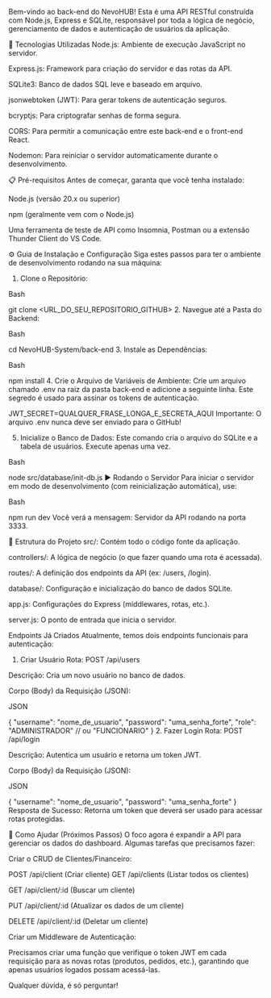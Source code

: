 Bem-vindo ao back-end do NevoHUB! Esta é uma API RESTful construída com Node.js, Express e SQLite, responsável por toda a lógica de negócio, gerenciamento de dados e autenticação de usuários da aplicação.

🚀 Tecnologias Utilizadas
Node.js: Ambiente de execução JavaScript no servidor.

Express.js: Framework para criação do servidor e das rotas da API.

SQLite3: Banco de dados SQL leve e baseado em arquivo.

jsonwebtoken (JWT): Para gerar tokens de autenticação seguros.

bcryptjs: Para criptografar senhas de forma segura.

CORS: Para permitir a comunicação entre este back-end e o front-end React.

Nodemon: Para reiniciar o servidor automaticamente durante o desenvolvimento.

📋 Pré-requisitos
Antes de começar, garanta que você tenha instalado:

Node.js (versão 20.x ou superior)

npm (geralmente vem com o Node.js)

Uma ferramenta de teste de API como Insomnia, Postman ou a extensão Thunder Client do VS Code.

⚙️ Guia de Instalação e Configuração
Siga estes passos para ter o ambiente de desenvolvimento rodando na sua máquina:

1. Clone o Repositório:

Bash

git clone <URL_DO_SEU_REPOSITORIO_GITHUB>
2. Navegue até a Pasta do Backend:

Bash

cd NevoHUB-System/back-end
3. Instale as Dependências:

Bash

npm install
4. Crie o Arquivo de Variáveis de Ambiente:
Crie um arquivo chamado .env na raiz da pasta back-end e adicione a seguinte linha. Este segredo é usado para assinar os tokens de autenticação.

JWT_SECRET=QUALQUER_FRASE_LONGA_E_SECRETA_AQUI
Importante: O arquivo .env nunca deve ser enviado para o GitHub!

5. Inicialize o Banco de Dados:
Este comando cria o arquivo do SQLite e a tabela de usuários. Execute apenas uma vez.

Bash

node src/database/init-db.js
▶️ Rodando o Servidor
Para iniciar o servidor em modo de desenvolvimento (com reinicialização automática), use:

Bash

npm run dev
Você verá a mensagem: Servidor da API rodando na porta 3333.

📂 Estrutura do Projeto
src/: Contém todo o código fonte da aplicação.

controllers/: A lógica de negócio (o que fazer quando uma rota é acessada).

routes/: A definição dos endpoints da API (ex: /users, /login).

database/: Configuração e inicialização do banco de dados SQLite.

app.js: Configurações do Express (middlewares, rotas, etc.).

server.js: O ponto de entrada que inicia o servidor.

Endpoints Já Criados
Atualmente, temos dois endpoints funcionais para autenticação:

1. Criar Usuário
Rota: POST /api/users

Descrição: Cria um novo usuário no banco de dados.

Corpo (Body) da Requisição (JSON):

JSON

{
    "username": "nome_de_usuario",
    "password": "uma_senha_forte",
    "role": "ADMINISTRADOR" // ou "FUNCIONARIO"
}
2. Fazer Login
Rota: POST /api/login

Descrição: Autentica um usuário e retorna um token JWT.

Corpo (Body) da Requisição (JSON):

JSON

{
    "username": "nome_de_usuario",
    "password": "uma_senha_forte"
}
Resposta de Sucesso: Retorna um token que deverá ser usado para acessar rotas protegidas.

🤝 Como Ajudar (Próximos Passos)
O foco agora é expandir a API para gerenciar os dados do dashboard. Algumas tarefas que precisamos fazer:

Criar o CRUD de Clientes/Financeiro:

POST /api/client (Criar cliente)
GET /api/clients (Listar todos os clientes)

GET /api/client/:id (Buscar um cliente)

PUT /api/client/:id (Atualizar os dados de um cliente)

DELETE /api/client/:id (Deletar um cliente)


Criar um Middleware de Autenticação:

Precisamos criar uma função que verifique o token JWT em cada requisição para as novas rotas (produtos, pedidos, etc.), garantindo que apenas usuários logados possam acessá-las.

Qualquer dúvida, é só perguntar!
